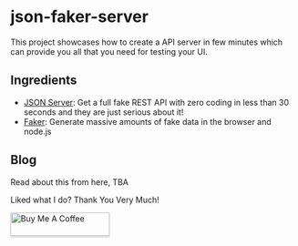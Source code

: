 # json-faker-server

This project showcases how to create a API server in few minutes which can provide you all that you need for testing your UI.

## Ingredients

- [JSON Server](https://github.com/typicode/json-server): Get a full fake REST API with zero coding in less than 30 seconds and they are just serious about it!
- [Faker](https://github.com/Marak/faker.js): Generate massive amounts of fake data in the browser and node.js

## Blog
Read about this from here,
TBA

Liked what I do? Thank You Very Much!

<a href="https://www.buymeacoffee.com/greenroots" target="_blank" rel="noopener noreferrer"><img src="https://www.buymeacoffee.com/assets/img/custom_images/orange_img.png" alt="Buy Me A Coffee" style="height: 41px !important;width: 174px !important;box-shadow: 0px 3px 2px 0px rgba(190, 190, 190, 0.5) !important;-webkit-box-shadow: 0px 3px 2px 0px rgba(190, 190, 190, 0.5) !important;" ></a>
